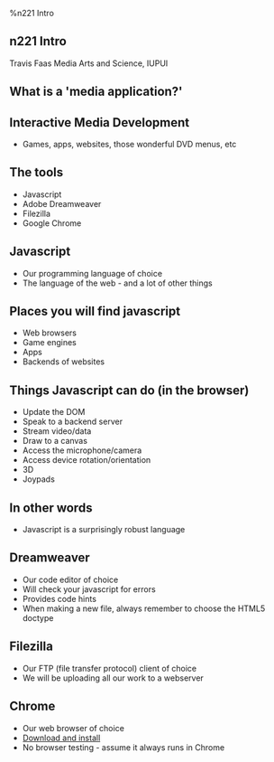 %n221 Intro

n221 Intro
------------------------

Travis Faas
Media Arts and Science, IUPUI

What is a 'media application?'
------------------------

Interactive Media Development
------------------------

- Games, apps, websites, those wonderful DVD menus, etc

The tools
-------------------------

- Javascript
- Adobe Dreamweaver
- Filezilla
- Google Chrome

Javascript
------------------------

- Our programming language of choice
- The language of the web - and a lot of other things

Places you will find javascript
------------------------

- Web browsers
- Game engines
- Apps
- Backends of websites

Things Javascript can do (in the browser)
------------------------

- Update the DOM
- Speak to a backend server
- Stream video/data
- Draw to a canvas
- Access the microphone/camera
- Access device rotation/orientation
- 3D
- Joypads

In other words
------------------------

- Javascript is a surprisingly robust language

Dreamweaver
------------------------

- Our code editor of choice
- Will check your javascript for errors
- Provides code hints
- When making a new file, always remember to choose the HTML5 doctype

Filezilla
------------------------

- Our FTP (file transfer protocol) client of choice
- We will be uploading all our work to a webserver

Chrome
------------------------

- Our web browser of choice
- [Download and install](https://www.google.com/intl/en/chrome/browser/)
- No browser testing - assume it always runs in Chrome